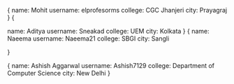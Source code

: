 {
name: Mohit
username: elprofesorms
college: CGC Jhanjeri
city: Prayagraj
}
{

name: Aditya
username: Sneakad
college: UEM
city: Kolkata
}
{
name: Naeema
username: Naeema21
college: SBGI
city: Sangli

}

{
name: Ashish Aggarwal
username: Ashish7129
college: Department of Computer Science
city: New Delhi
}